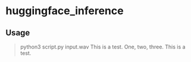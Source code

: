 # huggingface_inference

## Usage
> python3 script.py input.wav
This is a test. One, two, three. This is a test.